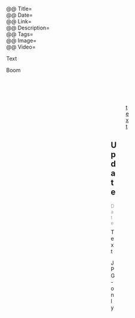 @@ Title=  
@@ Date=  
@@ Link=  
@@ Description=  
@@ Tags=  
@@ Image=  
@@ Video=

<div class="topstory">

Text

</div>

<div class="takehome">Boom</div>

<figure>
<figure class="iphone">
<figure class="applewatch">
<figure class="wide">
<figure class="figleft">
<figure class="fright">
<figure class="twoleft">
<figure class="tworight">
	<a class="nohover" href="contentlink">
		<img src="imagelink" alt="text" />
	</a>
	<figcaption><a href="">text</a></figcaption>
</figure>

<div class="update">

## Update
<p style="font-size:0.9em; color:#9e9e9e;margin:0.5em auto -0.5em auto">Date</p>

Text

JPG-only <img src="imagelink" style="border: 2px solid #ddd;border-radius: 0.2em" alt="" />

</div>